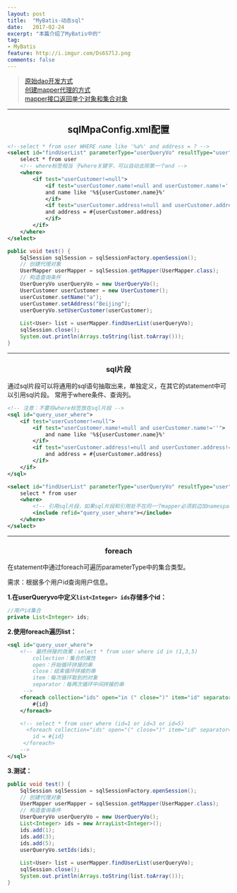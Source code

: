 ```yaml
---
layout: post
title:  "MyBatis-动态sql"
date:   2017-02-24
excerpt: "本篇介绍了MyBatis中的"
tag: 
- MyBatis
feature: http://i.imgur.com/Ds6S7lJ.png
comments: false
---  
```


><a href="#1">原始dao开发方式</a>  
><a href="#2">创建mapper代理的方式</a>   
><a href="#3">mapper接口返回单个对象和集合对象</a>    


***

<a name="1"></a>

## <center>sqlMpaConfig.xml配置</center> 

```xml
<!--select * from user WHERE name like '%a%' and address = ? -->
<select id="findUserList" parameterType="userQueryVo" resultType="user">
	select * from user
	<!-- where标签相当 于where关键字，可以自动去除第一个and -->
	<where>
		<if test="userCustomer!=null">
			<if test="userCustomer.name!=null and userCustomer.name!=''">
			and name like '%${userCustomer.name}%'
			</if>
			<if test="userCustomer.address!=null and userCustomer.address!=''">
			and address = #{userCustomer.address}
			</if>
		</if>
	</where>
</select>
```


```java
public void test() {
	SqlSession sqlSession = sqlSessionFactory.openSession();
	// 创建代理对象
	UserMapper userMapper = sqlSession.getMapper(UserMapper.class);
	// 构造查询条件
	UserQueryVo userQueryVo = new UserQueryVo();
	UserCustomer userCustomer = new UserCustomer();
	userCustomer.setName("a");
	userCustomer.setAddress("Beijing");
	userQueryVo.setUserCustomer(userCustomer);
	
	List<User> list = userMapper.findUserList(userQueryVo);
	sqlSession.close();
	System.out.println(Arrays.toString(list.toArray()));
}
```


***


### <center>sql片段</center> 


通过sql片段可以将通用的sql语句抽取出来，单独定义，在其它的statement中可以引用sql片段。
常用于where条件、查询列。  

```xml
<!-- 注意：不要将where标签放在sql片段 -->
<sql id="query_user_where">
	<if test="userCustomer!=null">
		<if test="userCustomer.name!=null and userCustomer.name!=''">
			and name like '%${userCustomer.name}%'
		</if>
		<if test="userCustomer.address!=null and userCustomer.address!=''">
			and address = #{userCustomer.address}
		</if>
	</if>
</sql>
```


```xml
<select id="findUserList" parameterType="userQueryVo" resultType="user">
	select * from user
	<where>
		<!-- 引用sql片段，如果sql片段和引用处不在同一个mapper必须前边加namespace -->
		<include refid="query_user_where"></include>
	</where>
</select>
```

***


### <center>foreach</center> 

在statement中通过foreach可遍历parameterType中的集合类型。  

需求：根据多个用户id查询用户信息。

**1.在userQueryvo中定义`list<Integer> ids`存储多个id：**

```java
//用户id集合
private List<Integer> ids;
```


**2.使用foreach遍历list：**

```xml
<sql id="query_user_where">
	<!-- 最终拼接的效果：select * from user where id in (1,3,5)
		collection：集合的属性
		open：开始循环拼接的串
		close：结束循环拼接的串
		item：每次循环取到的对象
		separator：每两次循环中间拼接的串
	 -->
	<foreach collection="ids" open="in (" close=")" item="id" separator=",">
		#{id}
	</foreach>

	<!-- select * from user where (id=1 or id=3 or id=5)
	  <foreach collection="ids" open="(" close=")" item="id" separator="or">
	 	id = #{id}
	 </foreach>
	-->
</sql>
```

**3.测试：**

```java
public void test() {
	SqlSession sqlSession = sqlSessionFactory.openSession();
	// 创建代理对象
	UserMapper userMapper = sqlSession.getMapper(UserMapper.class);
	// 构造查询条件
	UserQueryVo userQueryVo = new UserQueryVo();
	List<Integer> ids = new ArrayList<Integer>();
	ids.add(1);
	ids.add(3);
	ids.add(5);
	userQueryVo.setIds(ids);
	
	List<User> list = userMapper.findUserList(userQueryVo);
	sqlSession.close();
	System.out.println(Arrays.toString(list.toArray()));
}
```

